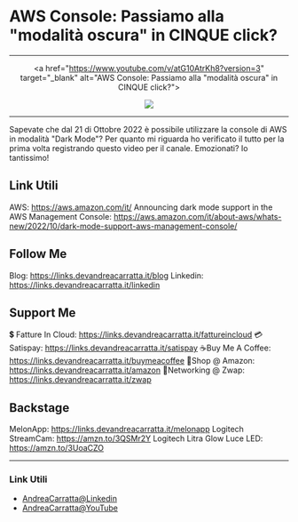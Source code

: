 # AWS Console: Passiamo alla "modalità oscura" in CINQUE click?
 
<hr />
 
<div align="center">

<a href="https://www.youtube.com/v/atG10AtrKh8?version=3" target="_blank" alt="AWS Console: Passiamo alla "modalità oscura" in CINQUE click?">

<img src="https://img.youtube.com/vi/atG10AtrKh8/0.jpg" />

</a>

</div>
 
<hr />
 
Sapevate che dal 21 di Ottobre 2022 è possibile utilizzare la console di AWS in modalità "Dark Mode"?  Per quanto mi riguarda ho verificato il tutto per la prima volta registrando questo video per il canale. Emozionati? Io tantissimo!


## Link Utili
AWS: https://aws.amazon.com/it/
Announcing dark mode support in the AWS Management Console: https://aws.amazon.com/it/about-aws/whats-new/2022/10/dark-mode-support-aws-management-console/


## Follow Me

Blog: https://links.devandreacarratta.it/blog 
Linkedin: https://links.devandreacarratta.it/linkedin


## Support Me

💲 Fatture In Cloud: https://links.devandreacarratta.it/fattureincloud
💳Satispay: https://links.devandreacarratta.it/satispay
☕Buy Me A Coffee: https://links.devandreacarratta.it/buymeacoffee
🛒Shop @ Amazon: https://links.devandreacarratta.it/amazon
🤝Networking @ Zwap: https://links.devandreacarratta.it/zwap



## Backstage
MelonApp: https://links.devandreacarratta.it/melonapp
Logitech StreamCam: https://amzn.to/3QSMr2Y
Logitech Litra Glow Luce LED: https://amzn.to/3UoaCZO
 
<hr />
 
### Link Utili
- [AndreaCarratta@Linkedin](https://links.devandreacarratta.it/linkedin)
- [AndreaCarratta@YouTube](https://links.devandreacarratta.it/youtube)


